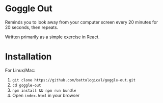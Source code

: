 # Goggle Out
Reminds you to look away from your computer screen every 20 minutes for 20 seconds, then repeats.

Written primarily as a simple exercise in React.

Installation
============
For Linux/Mac:

1. `git clone https://github.com/battological/goggle-out.git`
2. `cd goggle-out`
3. `npm install && npm run bundle`
4. Open `index.html` in your browser
